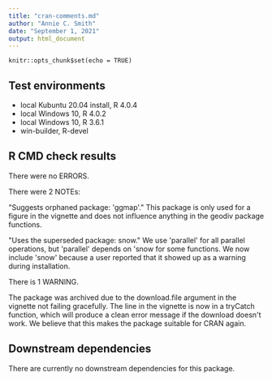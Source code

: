 ```yaml
---
title: "cran-comments.md"
author: "Annie C. Smith"
date: "September 1, 2021"
output: html_document
---
```


```{r setup, include=FALSE}
knitr::opts_chunk$set(echo = TRUE)
```
## Test environments
* local Kubuntu 20.04 install, R 4.0.4
* local Windows 10, R 4.0.2
* local Windows 10, R 3.6.1
* win-builder, R-devel

## R CMD check results
There were no ERRORS.

There were 2 NOTEs: 

"Suggests orphaned package: 'ggmap'." This package is only used for a figure in the vignette and does not influence anything in the geodiv package functions.

"Uses the superseded package: snow." We use 'parallel' for all parallel operations, but 'parallel' depends on 'snow for some functions. We now include 'snow' because a user reported that it showed up as a warning during installation.

There is 1 WARNING.

The package was archived due to the download.file argument in the vignette not failing gracefully. The line in the vignette is now in a tryCatch function, which will produce a clean error message if the download doesn't work. We believe that this makes the package suitable for CRAN again.

## Downstream dependencies
There are currently no downstream dependencies for this package.
